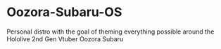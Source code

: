 # Oozora-Subaru-OS
Personal distro with the goal of theming everything possible around the Hololive 2nd Gen Vtuber Oozora Subaru
